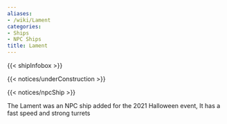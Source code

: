 ```yaml
---
aliases:
- /wiki/Lament
categories:
- Ships
- NPC Ships
title: Lament
---  
```


{{< shipInfobox >}}   

{{< notices/underConstruction >}}   

{{< notices/npcShip >}} 

The Lament was an NPC ship added for the 2021 Halloween event, It has a fast speed and strong turrets